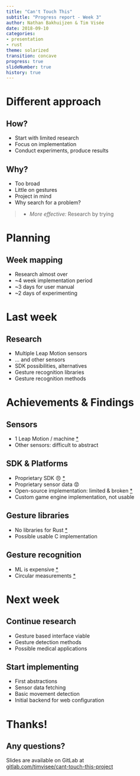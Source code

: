 ```yaml
---
title: "Can't Touch This"
subtitle: "Progress report - Week 3"
author: Nathan Bakhuijzen & Tim Visée
date: 2018-09-10
categories:
- presentation
- rust
theme: solarized
transition: concave
progress: true
slideNumber: true
history: true
---
```


# Different approach

## How?
* Start with limited research
* Focus on implementation
* Conduct experiments, produce results

## Why?
* Too broad
* Little on gestures
* Project in mind
* Why search for a problem?

> * _More effective:_ Research by trying

# Planning

## Week mapping
* Research almost over
* ~4 week implementation period
* ~3 days for user manual
* ~2 days of experimenting

# Last week

## Research
* Multiple Leap Motion sensors
* ... and other sensors
* SDK possibilities, alternatives
* Gesture recognition libraries
* Gesture recognition methods

# Achievements & Findings

## Sensors
* 1 Leap Motion / machine [*][1-sensor]
* Other sensors: difficult to abstract

[1-sensor]: https://forums.leapmotion.com/t/multiple-leap-motion-support/770

## SDK & Platforms
* Proprietary SDK 😠 [*][leap-motion-sdk]
* Proprietary sensor data 😡
* Open-source implementation: limited & broken [*][open-sdk]
* Custom game engine implementation, not usable 

[leap-motion-sdk]: https://developer.leapmotion.com/sdk/v2
[open-sdk]: https://github.com/openleap

## Gesture libraries
* No libraries for Rust [*][no-gesture-crate]
* Possible usable C implementation

[no-gesture-crate]: https://crates.io/search?q=gesture

## Gesture recognition
* ML is expensive [*][ml-is-expensive]
* Circular measurements [*][ml-is-expensive]

[ml-is-expensive]: https://datascience.stackexchange.com/questions/26209/why-is-training-take-so-long-on-my-gpu
[circular-measurements]: https://www.slideshare.net/RACSOstudentHELP/as-level-circular-measure-geometry-explained

# Next week

## Continue research
* Gesture based interface viable
* Gesture detection methods
* Possible medical applications

## Start implementing
* First abstractions
* Sensor data fetching
* Basic movement detection
* Initial backend for web configuration

# Thanks!

## Any questions?

Slides are available on GitLab at  
[gitlab.com/timvisee/cant-touch-this-project](https://gitlab.com/timvisee/cant-touch-this-project)
